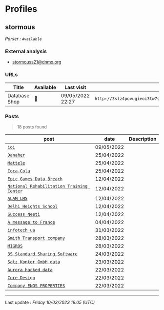 # Profiles

## **stormous**


_Parser : `Available`_

### External analysis
- stormouss21@dnmx.org

### URLs
| Title | Available | Last visit | fqdn | Screenshot 
|---|---|---|---|---|
| Database Shop | 🔴 | 09/05/2022 22:27 | `http://3slz4povugieoi3tw7sblxoowxhbzxeju427cffsst5fo2tizepwatid.onion` | ❌ | 

### Posts

> 18 posts found

| post | date | Description
|---|---|---|
| [`ioi`](https://google.com/search?q=ioi) | 09/05/2022 |   |
| [`Danaher`](https://google.com/search?q=Danaher) | 25/04/2022 |   |
| [`Mattele`](https://google.com/search?q=Mattele) | 25/04/2022 |   |
| [`Coca-Cola`](https://google.com/search?q=Coca-Cola) | 25/04/2022 |   |
| [`Epic Games Data Breach`](https://google.com/search?q=Epic+Games+Data+Breach) | 12/04/2022 |   |
| [`National Rehabilitation Training Center`](https://google.com/search?q=National+Rehabilitation+Training+Center) | 12/04/2022 |   |
| [`ALAM LMS`](https://google.com/search?q=ALAM+LMS) | 12/04/2022 |   |
| [`Delhi Heights School`](https://google.com/search?q=Delhi+Heights+School) | 12/04/2022 |   |
| [`Success Neeti`](https://google.com/search?q=Success+Neeti) | 12/04/2022 |   |
| [`A message to France`](https://google.com/search?q=A+message+to+France) | 04/04/2022 |   |
| [`infotech ua`](https://google.com/search?q=infotech+ua) | 31/03/2022 |   |
| [`Smith Transport company`](https://google.com/search?q=Smith+Transport+company) | 28/03/2022 |   |
| [`MIGROS`](https://google.com/search?q=MIGROS) | 28/03/2022 |   |
| [`3S Standard Sharing Software`](https://google.com/search?q=3S+Standard+Sharing+Software) | 24/03/2022 |   |
| [`Satz Kontor GmbH data`](https://google.com/search?q=Satz+Kontor+GmbH+data) | 23/03/2022 |   |
| [`Aurora hacked data`](https://google.com/search?q=Aurora+hacked+data) | 22/03/2022 |   |
| [`Core Design`](https://google.com/search?q=Core+Design) | 22/03/2022 |   |
| [`Company ENOS PROPERTIES`](https://google.com/search?q=Company+ENOS+PROPERTIES) | 22/03/2022 |   |

 --- 


Last update : _Friday 10/03/2023 19.05 (UTC)_

